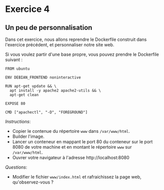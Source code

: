 # Exercice 4

## Un peu de personnalisation

Dans cet exercice, nous allons reprendre le Dockerfile construit dans l'exercice précédent, et personnaliser notre site web.

Si vous voulez partir d'une base propre, vous pouvez prendre le Dockerfile suivant :

```
FROM ubuntu

ENV DEBIAN_FRONTEND noninteractive 

RUN apt-get update && \
  apt install -y apache2 apache2-utils && \
  apt-get clean 

EXPOSE 80

CMD ["apachectl", "-D", "FOREGROUND"]
```

*Instructions*:

* Copier le contenue du répertoire `www` dans `/var/www/html`.
* Builder l'image.
* Lancer un conteneur en mappant le port 80 du conteneur sur le port 8080 de votre machine
  et en montant le répertoire `www` sur `/var/www/html`.
* Ouvrer votre navigateur à l'adresse http://localhost:8080

*Questions*:

* Modifier le fichier `www/index.html` et rafraichissez la page web, qu'observez-vous ?
